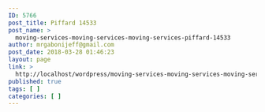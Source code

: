 ```yaml
---
ID: 5766
post_title: Piffard 14533
post_name: >
  moving-services-moving-services-moving-services-piffard-14533
author: mrgabonijeff@gmail.com
post_date: 2018-03-28 01:46:23
layout: page
link: >
  http://localhost/wordpress/moving-services-moving-services-moving-services-piffard-14533/
published: true
tags: [ ]
categories: [ ]
---
```

